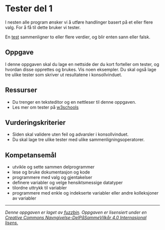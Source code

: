 # Tester del 1

I nesten alle program ønsker vi å utføre handlinger basert på et eller flere valg. For å få til dette bruker vi tester.

En [test](https://en.wikipedia.org/wiki/Conditional_(computer_programming)) sammenligner to eller flere verdier, og blir enten sann eller falsk.

## Oppgave

I denne oppgaven skal du lage en nettside der du kort forteller om tester, og hvordan disse opprettes og brukes. Vis noen eksempler. Du skal også lage tre ulike tester som skriver ut resultatene i konsollvinduet.

## Ressurser

* Du trenger en teksteditor og en nettleser til denne oppgaven.
* Les mer om tester på [w3schools](https://www.w3schools.com/js/js_if_else.asp)

## Vurderingskriterier

* Siden skal validere uten feil og advarsler i konsollvinduet.
* Du skal lage tre ulike tester med ulike sammenligningsoperatorer.

## Kompetansemål

* utvikle og sette sammen delprogrammer
* lese og bruke dokumentasjon og kode
* programmere med valg og gjentakelser
* definere variabler og velge hensiktsmessige datatyper
* tilordne uttrykk til variabler
* programmere med enkle og indekserte variabler eller andre kolleksjoner av variabler

---
_Denne oppgaven er laget av [fuzzbin](https://github.com/fuzzbin). Oppgaven er lisensiert under en [Creative Commons Navngivelse-DelPåSammeVilkår 4.0 Internasjonal lisens.
](http://creativecommons.org/licenses/by-sa/4.0/)_
